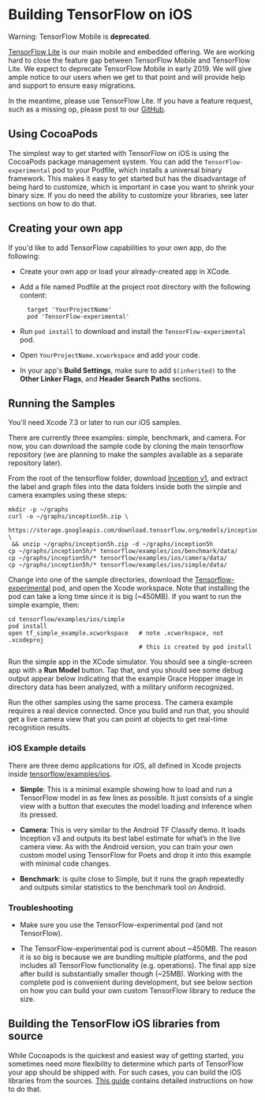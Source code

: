 # Building TensorFlow on iOS

Warning: TensorFlow Mobile is __deprecated__.

<div class="caution">
  <p>
    <a href="https://www.tensorflow.org/lite">TensorFlow Lite</a> is our main
	mobile and embedded offering. We are
    working hard to close the feature gap between TensorFlow Mobile and
    TensorFlow Lite. We expect to deprecate TensorFlow Mobile in early 2019. We
    will give ample notice to our users when we get to that point and will
    provide help and support to ensure easy migrations.
  </p>
  <p>
    In the meantime, please use TensorFlow Lite. If you have a feature request,
    such as a missing op, please post to our <a
    href="https://github.com/tensorflow/tensorflow/issues">GitHub</a>.
  </p>
</div>

## Using CocoaPods

The simplest way to get started with TensorFlow on iOS is using the CocoaPods
package management system. You can add the `TensorFlow-experimental` pod to your
Podfile, which installs a universal binary framework. This makes it easy to get
started but has the disadvantage of being hard to customize, which is important
in case you want to shrink your binary size. If you do need the ability to
customize your libraries, see later sections on how to do that.

## Creating your own app

If you'd like to add TensorFlow capabilities to your own app, do the following:

- Create your own app or load your already-created app in XCode.

- Add a file named Podfile at the project root directory with the following content:

        target 'YourProjectName'
        pod 'TensorFlow-experimental'

- Run `pod install` to download and install the `TensorFlow-experimental` pod.

- Open `YourProjectName.xcworkspace` and add your code.

- In your app's **Build Settings**, make sure to add `$(inherited)` to the
  **Other Linker Flags**, and **Header Search Paths** sections.

## Running the Samples

You'll need Xcode 7.3 or later to run our iOS samples.

There are currently three examples: simple, benchmark, and camera. For now, you
can download the sample code by cloning the main tensorflow repository (we are
planning to make the samples available as a separate repository later).

From the root of the tensorflow folder, download [Inception
v1](https://storage.googleapis.com/download.tensorflow.org/models/inception5h.zip),
and extract the label and graph files into the data folders inside both the
simple and camera examples using these steps:

    mkdir -p ~/graphs
    curl -o ~/graphs/inception5h.zip \
     https://storage.googleapis.com/download.tensorflow.org/models/inception5h.zip \
     && unzip ~/graphs/inception5h.zip -d ~/graphs/inception5h
    cp ~/graphs/inception5h/* tensorflow/examples/ios/benchmark/data/
    cp ~/graphs/inception5h/* tensorflow/examples/ios/camera/data/
    cp ~/graphs/inception5h/* tensorflow/examples/ios/simple/data/

Change into one of the sample directories, download the
[Tensorflow-experimental](https://cocoapods.org/pods/TensorFlow-experimental)
pod, and open the Xcode workspace. Note that installing the pod can take a long
time since it is big (~450MB). If you want to run the simple example, then:

    cd tensorflow/examples/ios/simple
    pod install
    open tf_simple_example.xcworkspace   # note .xcworkspace, not .xcodeproj
                                         # this is created by pod install

Run the simple app in the XCode simulator. You should see a single-screen app
with a **Run Model** button. Tap that, and you should see some debug output
appear below indicating that the example Grace Hopper image in directory data
has been analyzed, with a military uniform recognized.

Run the other samples using the same process. The camera example requires a real
device connected. Once you build and run that, you should get a live camera view
that you can point at objects to get real-time recognition results.

### iOS Example details

There are three demo applications for iOS, all defined in Xcode projects inside
[tensorflow/examples/ios](https://www.tensorflow.org/code/tensorflow/examples/ios/).

- **Simple**: This is a minimal example showing how to load and run a TensorFlow
  model in as few lines as possible. It just consists of a single view with a
  button that executes the model loading and inference when its pressed.

- **Camera**: This is very similar to the Android TF Classify demo. It loads
  Inception v3 and outputs its best label estimate for what’s in the live camera
  view. As with the Android version, you can train your own custom model using
  TensorFlow for Poets and drop it into this example with minimal code changes.

- **Benchmark**: is quite close to Simple, but it runs the graph repeatedly and
  outputs similar statistics to the benchmark tool on Android.


### Troubleshooting

- Make sure you use the TensorFlow-experimental pod (and not TensorFlow).

- The TensorFlow-experimental pod is current about ~450MB. The reason it is so
  big is because we are bundling multiple platforms, and the pod includes all
  TensorFlow functionality (e.g. operations). The final app size after build is
  substantially smaller though (~25MB). Working with the complete pod is
  convenient during development, but see below section on how you can build your
  own custom TensorFlow library to reduce the size.

## Building the TensorFlow iOS libraries from source

While Cocoapods is the quickest and easiest way of getting started, you sometimes
need more flexibility to determine which parts of TensorFlow your app should be
shipped with. For such cases, you can build the iOS libraries from the
sources. [This
guide](https://github.com/tensorflow/tensorflow/tree/master/tensorflow/examples/ios#building-the-tensorflow-ios-libraries-from-source)
contains detailed instructions on how to do that.

